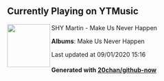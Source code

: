 ## Currently Playing on YTMusic

[<img align="left" width="100" src="https://lh3.googleusercontent.com/dYA1pOj4mYaSEr063XKLOnzapKsyC2KK7-VfRCXhonf7QqgCO4x7y7IJ1RaN6fxm5Luzn-dK0RtqcAAUaQ">](https://music.youtube.com/channel/UC2hDtcsUN8G5RYvHTt9CJtw)

SHY Martin - Make Us Never Happen

**Albums**: Make Us Never Happen

Last updated at 09/01/2020 15:16

#### Generated with [20chan/github-now](https://github.com/20chan/github-now)


<!--
**20chan/20chan** is a ✨ _special_ ✨ repository because its `README.md` (this file) appears on your GitHub profile.

Here are some ideas to get you started:

- 🔭 I’m currently working on ...
- 🌱 I’m currently learning ...
- 👯 I’m looking to collaborate on ...
- 🤔 I’m looking for help with ...
- 💬 Ask me about ...
- 📫 How to reach me: ...
- 😄 Pronouns: ...
- ⚡ Fun fact: ...
-->
